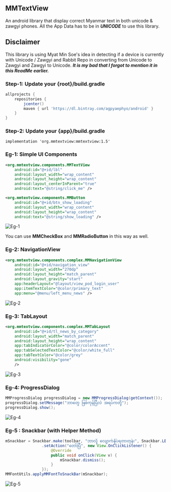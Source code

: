 ## MMTextView
An android library that display correct Myanmar text in both unicode & zawgyi phones.
All the App Data has to be in **_UNICODE_** to use this library.

## Disclaimer
This library is using Myat Min Soe's idea in detecting if a device is currently with Unicode / Zawgyi and Rabbit Repo in converting from Unicode to Zawgyi and Zawgyi to Unicode. **_It is my bad that I forgot to mention it in this ReadMe earlier._**

### Step-1: Update your {root}/build.gradle
```groovy
allprojects {
    repositories {
        jcenter()
        maven { url 'https://dl.bintray.com/agpyaephyo/android' }
    }
}
```

### Step-2: Update your {app}/build.gradle
```
implementation 'org.mmtextview:mmtextview:1.5'
```

### Eg-1: Simple UI Components
```xml
<org.mmtextview.components.MMTextView
    android:id="@+id/lbl"
    android:layout_width="wrap_content"
    android:layout_height="wrap_content"
    android:layout_centerInParent="true"
    android:text="@string/click_me" />

<org.mmtextview.components.MMButton
    android:id="@+id/btn_show_loading"
    android:layout_width="wrap_content"
    android:layout_height="wrap_content"
    android:text="@string/show_loading" />
```
![Eg-1](https://user-images.githubusercontent.com/2491168/36755341-45c24180-1c3a-11e8-9899-dffc2a71fc58.png)

You can use **MMCheckBox** and **MMRadioButton** in this way as well.

### Eg-2: NavigationView
```xml
<org.mmtextview.components.complex.MMNavigationView
    android:id="@+id/navigation_view"
    android:layout_width="270dp"
    android:layout_height="match_parent"
    android:layout_gravity="start"
    app:headerLayout="@layout/view_pod_login_user"
    app:itemTextColor="@color/primary_text"
    app:menu="@menu/left_menu_news" />
```
![Eg-2](https://user-images.githubusercontent.com/2491168/36755572-ffb4bdfc-1c3a-11e8-92bd-a1343de74818.png)

### Eg-3: TabLayout
```xml
<org.mmtextview.components.complex.MMTabLayout
    android:id="@+id/tl_news_by_category"
    android:layout_width="match_parent"
    android:layout_height="wrap_content"
    app:tabIndicatorColor="@color/colorAccent"
    app:tabSelectedTextColor="@color/white_full"
    app:tabTextColor="@color/grey"
    android:visibility="gone"
    />
```
![Eg-3](https://user-images.githubusercontent.com/2491168/36755642-34524fa2-1c3b-11e8-800a-743b3ee7bf4a.png)

### Eg-4: ProgressDialog
```java
MMProgressDialog progressDialog = new MMProgressDialog(getContext());
progressDialog.setMessage("ဘာတွေ ဖြစ်ကုန်ပြီလဲ အရပ်ကတို့");
progressDialog.show();
```
![Eg-4](https://user-images.githubusercontent.com/2491168/36756082-73887150-1c3c-11e8-9d5f-79ba8b12093b.gif)

### Eg-5 : Snackbar (with Helper Method)
```java
mSnackbar = Snackbar.make(toolbar, "ဘာလို့ လျောက်နှိပ်ရတာတုန်း", Snackbar.LENGTH_INDEFINITE)
                .setAction("တော်ပြီ", new View.OnClickListener() {
                    @Override
                    public void onClick(View v) {
                        mSnackbar.dismiss();
                    }
                });
MMFontUtils.applyMMFontToSnackBar(mSnackbar);
```
![Eg-5](https://user-images.githubusercontent.com/2491168/36755839-ca1759ba-1c3b-11e8-9da2-c115f965565f.png)

